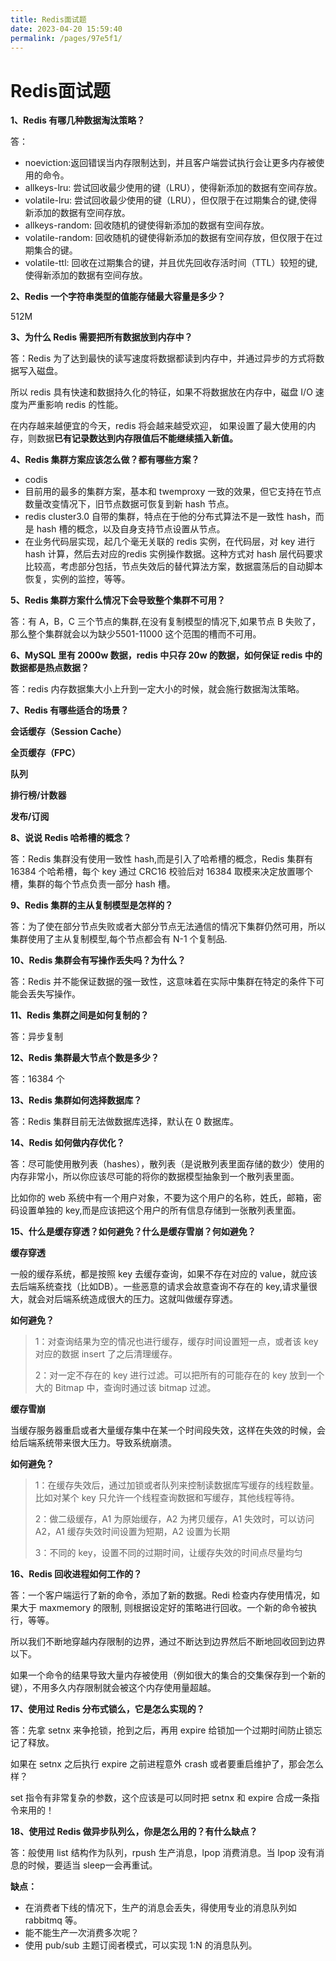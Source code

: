 ```yaml
---
title: Redis面试题
date: 2023-04-20 15:59:40
permalink: /pages/97e5f1/
---
```

# Redis面试题

**1、Redis 有哪几种数据淘汰策略？**

答：

- noeviction:返回错误当内存限制达到，并且客户端尝试执行会让更多内存被使用的命令。
- allkeys-lru: 尝试回收最少使用的键（LRU），使得新添加的数据有空间存放。
- volatile-lru: 尝试回收最少使用的键（LRU），但仅限于在过期集合的键,使得新添加的数据有空间存放。
- allkeys-random: 回收随机的键使得新添加的数据有空间存放。
- volatile-random: 回收随机的键使得新添加的数据有空间存放，但仅限于在过期集合的键。
- volatile-ttl: 回收在过期集合的键，并且优先回收存活时间（TTL）较短的键,使得新添加的数据有空间存放。

**2、Redis 一个字符串类型的值能存储最大容量是多少？**

512M

**3、为什么 Redis 需要把所有数据放到内存中？**

答：Redis 为了达到最快的读写速度将数据都读到内存中，并通过异步的方式将数据写入磁盘。

所以 redis 具有快速和数据持久化的特征，如果不将数据放在内存中，磁盘 I/O 速度为严重影响 redis 的性能。

在内存越来越便宜的今天，redis 将会越来越受欢迎， 如果设置了最大使用的内存，则数据**已有记录数达到内存限值后不能继续插入新值。**

**4、Redis 集群方案应该怎么做？都有哪些方案？**

- codis
- 目前用的最多的集群方案，基本和 twemproxy 一致的效果，但它支持在节点数量改变情况下，旧节点数据可恢复到新 hash 节点。
- redis cluster3.0 自带的集群，特点在于他的分布式算法不是一致性 hash，而是 hash 槽的概念，以及自身支持节点设置从节点。
- 在业务代码层实现，起几个毫无关联的 redis 实例，在代码层，对 key 进行 hash 计算，然后去对应的redis 实例操作数据。这种方式对 hash 层代码要求比较高，考虑部分包括，节点失效后的替代算法方案，数据震荡后的自动脚本恢复，实例的监控，等等。

**5、Redis 集群方案什么情况下会导致整个集群不可用？**

答：有 A，B，C 三个节点的集群,在没有复制模型的情况下,如果节点 B 失败了，那么整个集群就会以为缺少5501-11000 这个范围的槽而不可用。

**6、MySQL 里有 2000w 数据，redis 中只存 20w 的数据，如何保证 redis 中的数据都是热点数据？**

答：redis 内存数据集大小上升到一定大小的时候，就会施行数据淘汰策略。

**7、Redis 有哪些适合的场景？**

**会话缓存（Session Cache）**

**全页缓存（FPC）**

**队列**

**排行榜/计数器**

**发布/订阅**

**8、说说 Redis 哈希槽的概念？**

答：Redis 集群没有使用一致性 hash,而是引入了哈希槽的概念，Redis 集群有 16384 个哈希槽，每个 key 通过 CRC16 校验后对 16384 取模来决定放置哪个槽，集群的每个节点负责一部分 hash 槽。

**9、Redis 集群的主从复制模型是怎样的？**

答：为了使在部分节点失败或者大部分节点无法通信的情况下集群仍然可用，所以集群使用了主从复制模型,每个节点都会有 N-1 个复制品.

**10、Redis 集群会有写操作丢失吗？为什么？**

答：Redis 并不能保证数据的强一致性，这意味着在实际中集群在特定的条件下可能会丢失写操作。

**11、Redis 集群之间是如何复制的？**

答：异步复制

**12、Redis 集群最大节点个数是多少？**

答：16384 个

**13、Redis 集群如何选择数据库？**

答：Redis 集群目前无法做数据库选择，默认在 0 数据库。

**14、Redis 如何做内存优化？**

答：尽可能使用散列表（hashes），散列表（是说散列表里面存储的数少）使用的内存非常小，所以你应该尽可能的将你的数据模型抽象到一个散列表里面。

比如你的 web 系统中有一个用户对象，不要为这个用户的名称，姓氏，邮箱，密码设置单独的 key,而是应该把这个用户的所有信息存储到一张散列表里面。

**15、什么是缓存穿透？如何避免？什么是缓存雪崩？何如避免？**

**缓存穿透**

一般的缓存系统，都是按照 key 去缓存查询，如果不存在对应的 value，就应该去后端系统查找（比如DB）。一些恶意的请求会故意查询不存在的 key,请求量很大，就会对后端系统造成很大的压力。这就叫做缓存穿透。

**如何避免？**

> 1：对查询结果为空的情况也进行缓存，缓存时间设置短一点，或者该 key 对应的数据 insert 了之后清理缓存。
>
> 2：对一定不存在的 key 进行过滤。可以把所有的可能存在的 key 放到一个大的 Bitmap 中，查询时通过该 bitmap 过滤。

**缓存雪崩**

当缓存服务器重启或者大量缓存集中在某一个时间段失效，这样在失效的时候，会给后端系统带来很大压力。导致系统崩溃。

**如何避免？**

> 1：在缓存失效后，通过加锁或者队列来控制读数据库写缓存的线程数量。比如对某个 key 只允许一个线程查询数据和写缓存，其他线程等待。
>
> 2：做二级缓存，A1 为原始缓存，A2 为拷贝缓存，A1 失效时，可以访问 A2，A1 缓存失效时间设置为短期，A2 设置为长期
>
> 3：不同的 key，设置不同的过期时间，让缓存失效的时间点尽量均匀

**16、Redis 回收进程如何工作的？**

答：一个客户端运行了新的命令，添加了新的数据。Redi 检查内存使用情况，如果大于 maxmemory 的限制, 则根据设定好的策略进行回收。一个新的命令被执行，等等。

所以我们不断地穿越内存限制的边界，通过不断达到边界然后不断地回收回到边界以下。

如果一个命令的结果导致大量内存被使用（例如很大的集合的交集保存到一个新的键），不用多久内存限制就会被这个内存使用量超越。

**17、使用过 Redis 分布式锁么，它是怎么实现的？**

答：先拿 setnx 来争抢锁，抢到之后，再用 expire 给锁加一个过期时间防止锁忘记了释放。

如果在 setnx 之后执行 expire 之前进程意外 crash 或者要重启维护了，那会怎么样？

set 指令有非常复杂的参数，这个应该是可以同时把 setnx 和 expire 合成一条指令来用的！

**18、使用过 Redis 做异步队列么，你是怎么用的？有什么缺点？**

答：般使用 list 结构作为队列，rpush 生产消息，lpop 消费消息。当 lpop 没有消息的时候，要适当 sleep一会再重试。

**缺点：**

- 在消费者下线的情况下，生产的消息会丢失，得使用专业的消息队列如 rabbitmq 等。
- 能不能生产一次消费多次呢？
- 使用 pub/sub 主题订阅者模式，可以实现 1:N 的消息队列。